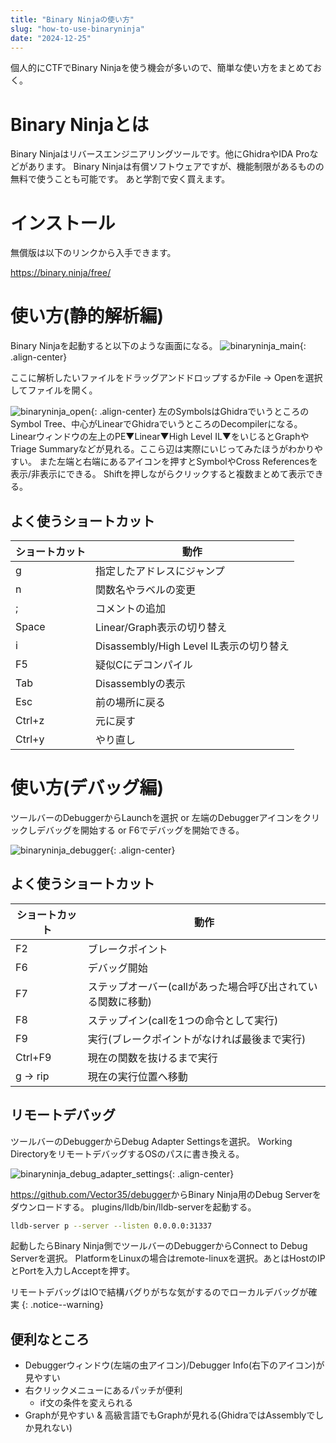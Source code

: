 ```yaml
---
title: "Binary Ninjaの使い方"
slug: "how-to-use-binaryninja"
date: "2024-12-25"
---
```


個人的にCTFでBinary Ninjaを使う機会が多いので、簡単な使い方をまとめておく。

# Binary Ninjaとは

Binary Ninjaはリバースエンジニアリングツールです。他にGhidraやIDA Proなどがあります。
Binary Ninjaは有償ソフトウェアですが、機能制限があるものの無料で使うことも可能です。
あと学割で安く買えます。

# インストール
無償版は以下のリンクから入手できます。

<a href="https://binary.ninja/free/">https://binary.ninja/free/</a>

# 使い方(静的解析編)
Binary Ninjaを起動すると以下のような画面になる。
![binaryninja_main](/blog/assets/images/2024-12-26-005000.png){: .align-center}

ここに解析したいファイルをドラッグアンドドロップするかFile -> Openを選択してファイルを開く。

![binaryninja_open](/blog/assets/images/2024-12-26-005400.png){: .align-center}
左のSymbolsはGhidraでいうところのSymbol Tree、中心がLinearでGhidraでいうところのDecompilerになる。
Linearウィンドウの左上のPE▼Linear▼High Level IL▼をいじるとGraphやTriage Summaryなどが見れる。ここら辺は実際にいじってみたほうがわかりやすい。
また左端と右端にあるアイコンを押すとSymbolやCross Referencesを表示/非表示にできる。
Shiftを押しながらクリックすると複数まとめて表示できる。

## よく使うショートカット

| ショートカット | 動作 |
|--------------|------|
| g | 指定したアドレスにジャンプ |
| n | 関数名やラベルの変更 |
| ; | コメントの追加 |
| Space | Linear/Graph表示の切り替え |
| i | Disassembly/High Level IL表示の切り替え |
| F5 | 疑似Cにデコンパイル |
| Tab | Disassemblyの表示 |
| Esc | 前の場所に戻る |
| Ctrl+z | 元に戻す |
| Ctrl+y | やり直し |

# 使い方(デバッグ編)
ツールバーのDebuggerからLaunchを選択 or 左端のDebuggerアイコンをクリックしデバッグを開始する or F6でデバッグを開始できる。

![binaryninja_debugger](/blog/assets/images/2024-12-26-011500.png){: .align-center}
## よく使うショートカット

| ショートカット | 動作 |
|--------------|------|
| F2 | ブレークポイント |
| F6 | デバッグ開始 |
| F7 | ステップオーバー(callがあった場合呼び出されている関数に移動) |
| F8 | ステップイン(callを1つの命令として実行) |
| F9 | 実行(ブレークポイントがなければ最後まで実行) |
| Ctrl+F9 | 現在の関数を抜けるまで実行 |
| g → rip | 現在の実行位置へ移動 |

## リモートデバッグ
ツールバーのDebuggerからDebug Adapter Settingsを選択。
Working DirectoryをリモートデバッグするOSのパスに書き換える。

![binaryninja_debug_adapter_settings](/blog/assets/images/2024-12-26-012400.png){: .align-center}

<a href="https://github.com/Vector35/debugger">https://github.com/Vector35/debugger</a>からBinary Ninja用のDebug Serverをダウンロードする。
plugins/lldb/bin/lldb-serverを起動する。
```bash
lldb-server p --server --listen 0.0.0.0:31337
```
起動したらBinary Ninja側でツールバーのDebuggerからConnect to Debug Serverを選択。
PlatformをLinuxの場合はremote-linuxを選択。あとはHostのIPとPortを入力しAcceptを押す。

リモートデバッグはIOで結構バグりがちな気がするのでローカルデバッグが確実
{: .notice--warning}

## 便利なところ
- Debuggerウィンドウ(左端の虫アイコン)/Debugger Info(右下のアイコン)が見やすい
- 右クリックメニューにあるパッチが便利
    - if文の条件を変えられる
- Graphが見やすい & 高級言語でもGraphが見れる(GhidraではAssemblyでしか見れない)
